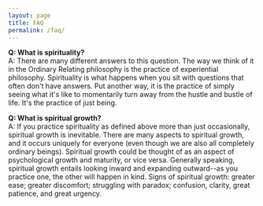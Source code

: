 ```yaml
---
layout: page
title: FAQ
permalink: /faq/
---
```


**Q: What is spirituality?**   
A: There are many different answers to this question. The way we think of it in the Ordinary Relating philosophy is the practice of experiential philosophy. Spirituality is what happens when you sit with questions that often don't have answers. Put another way, it is the practice of simply seeing what it's like to momentarily turn away from the hustle and bustle of life. It's the practice of just being.  

**Q: What is spiritual growth?**   
A: If you practice spirituality as defined above more than just occasionally, spiritual growth is inevitable. There are many aspects to spiritual growth, and it occurs uniquely for everyone (even though we are also all completely ordinary beings). Spiritual growth could be thought of as an aspect of psychological growth and maturity, or vice versa. Generally speaking, spiritual growth entails looking inward and expanding outward--as you practice one, the other will happen in kind. Signs of spiritual growth: greater ease; greater discomfort; struggling with paradox; confusion, clarity, great patience, and great urgency.